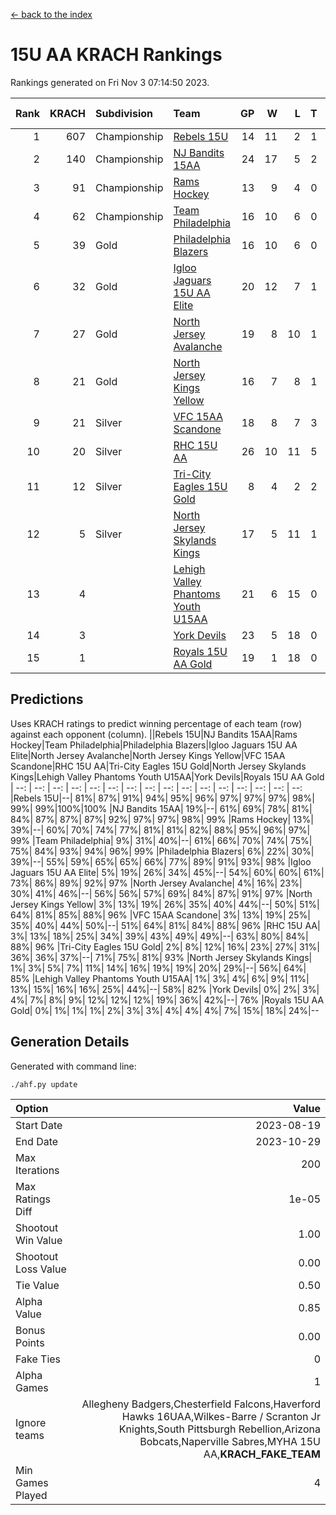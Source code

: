 [<- back to the index](readme.md)
# 15U AA KRACH Rankings
Rankings generated on Fri Nov  3 07:14:50 2023.

Rank|KRACH|Subdivision|Team|GP|W|L|T|OTW|OTL|SoS|Exp Wins|Win Diff
---:|---:|:---|:---|---:|---:|---:|---:|---:|---:|---:|---:|---:
1|607|Championship|[Rebels 15U](https://gamesheetstats.com/seasons/3659/teams/140654/schedule)|14|11|2|1|0|1|617|12.3|-0.0
2|140|Championship|[NJ Bandits 15AA](https://gamesheetstats.com/seasons/3659/teams/140648/schedule)|24|17|5|2|0|1|102|18.9|0.0
3|91|Championship|[Rams Hockey](https://gamesheetstats.com/seasons/3659/teams/140653/schedule)|13|9|4|0|1|2|341|9.9|0.0
4|62|Championship|[Team Philadelphia](https://gamesheetstats.com/seasons/3659/teams/140657/schedule)|16|10|6|0|0|0|105|10.9|0.0
5|39|Gold|[Philadelphia Blazers](https://gamesheetstats.com/seasons/3659/teams/140652/schedule)|16|10|6|0|3|0|35|10.9|0.0
6|32|Gold|[Igloo Jaguars 15U AA Elite](https://gamesheetstats.com/seasons/3659/teams/140645/schedule)|20|12|7|1|1|0|30|13.4|0.0
7|27|Gold|[North Jersey Avalanche](https://gamesheetstats.com/seasons/3659/teams/140649/schedule)|19|8|10|1|2|0|293|9.4|0.0
8|21|Gold|[North Jersey Kings Yellow](https://gamesheetstats.com/seasons/3659/teams/140650/schedule)|16|7|8|1|0|0|72|8.4|0.0
9|21|Silver|[VFC 15AA Scandone](https://gamesheetstats.com/seasons/3659/teams/140659/schedule)|18|8|7|3|0|1|279|10.4|0.0
10|20|Silver|[RHC 15U AA](https://gamesheetstats.com/seasons/3659/teams/140655/schedule)|26|10|11|5|0|2|43|13.4|0.0
11|12|Silver|[Tri-City Eagles 15U Gold](https://gamesheetstats.com/seasons/3659/teams/140658/schedule)|8|4|2|2|0|0|10|5.9|0.0
12|5|Silver|[North Jersey Skylands Kings](https://gamesheetstats.com/seasons/3659/teams/140651/schedule)|17|5|11|1|0|1|60|6.4|0.0
13|4||[Lehigh Valley Phantoms Youth U15AA](https://gamesheetstats.com/seasons/3659/teams/140646/schedule)|21|6|15|0|0|0|23|6.9|0.0
14|3||[York Devils](https://gamesheetstats.com/seasons/3659/teams/140660/schedule)|23|5|18|0|1|2|54|5.9|0.0
15|1||[Royals 15U AA Gold](https://gamesheetstats.com/seasons/3659/teams/140656/schedule)|19|1|18|0|1|0|28|1.9|0.0

## Predictions
Uses KRACH ratings to predict winning percentage of each team (row) against each opponent (column).
||Rebels 15U|NJ Bandits 15AA|Rams Hockey|Team Philadelphia|Philadelphia Blazers|Igloo Jaguars 15U AA Elite|North Jersey Avalanche|North Jersey Kings Yellow|VFC 15AA Scandone|RHC 15U AA|Tri-City Eagles 15U Gold|North Jersey Skylands Kings|Lehigh Valley Phantoms Youth U15AA|York Devils|Royals 15U AA Gold
| --: | --: | --: | --: | --: | --: | --: | --: | --: | --: | --: | --: | --: | --: | --: | --: 
|Rebels 15U|--| 81%| 87%| 91%| 94%| 95%| 96%| 97%| 97%| 97%| 98%| 99%| 99%|100%|100%
|NJ Bandits 15AA| 19%|--| 61%| 69%| 78%| 81%| 84%| 87%| 87%| 87%| 92%| 97%| 97%| 98%| 99%
|Rams Hockey| 13%| 39%|--| 60%| 70%| 74%| 77%| 81%| 81%| 82%| 88%| 95%| 96%| 97%| 99%
|Team Philadelphia|  9%| 31%| 40%|--| 61%| 66%| 70%| 74%| 75%| 75%| 84%| 93%| 94%| 96%| 99%
|Philadelphia Blazers|  6%| 22%| 30%| 39%|--| 55%| 59%| 65%| 65%| 66%| 77%| 89%| 91%| 93%| 98%
|Igloo Jaguars 15U AA Elite|  5%| 19%| 26%| 34%| 45%|--| 54%| 60%| 60%| 61%| 73%| 86%| 89%| 92%| 97%
|North Jersey Avalanche|  4%| 16%| 23%| 30%| 41%| 46%|--| 56%| 56%| 57%| 69%| 84%| 87%| 91%| 97%
|North Jersey Kings Yellow|  3%| 13%| 19%| 26%| 35%| 40%| 44%|--| 50%| 51%| 64%| 81%| 85%| 88%| 96%
|VFC 15AA Scandone|  3%| 13%| 19%| 25%| 35%| 40%| 44%| 50%|--| 51%| 64%| 81%| 84%| 88%| 96%
|RHC 15U AA|  3%| 13%| 18%| 25%| 34%| 39%| 43%| 49%| 49%|--| 63%| 80%| 84%| 88%| 96%
|Tri-City Eagles 15U Gold|  2%|  8%| 12%| 16%| 23%| 27%| 31%| 36%| 36%| 37%|--| 71%| 75%| 81%| 93%
|North Jersey Skylands Kings|  1%|  3%|  5%|  7%| 11%| 14%| 16%| 19%| 19%| 20%| 29%|--| 56%| 64%| 85%
|Lehigh Valley Phantoms Youth U15AA|  1%|  3%|  4%|  6%|  9%| 11%| 13%| 15%| 16%| 16%| 25%| 44%|--| 58%| 82%
|York Devils|  0%|  2%|  3%|  4%|  7%|  8%|  9%| 12%| 12%| 12%| 19%| 36%| 42%|--| 76%
|Royals 15U AA Gold|  0%|  1%|  1%|  1%|  2%|  3%|  3%|  4%|  4%|  4%|  7%| 15%| 18%| 24%|--

## Generation Details

Generated with command line:
```
./ahf.py update
```

| Option | Value |
| :----- | ----: |
| Start Date | 2023-08-19 |
| End Date | 2023-10-29 |
| Max Iterations | 200 |
| Max Ratings Diff | 1e-05 |
| Shootout Win Value | 1.00 |
| Shootout Loss Value | 0.00 |
| Tie Value | 0.50 |
| Alpha Value | 0.85 |
| Bonus Points | 0.00 |
| Fake Ties | 0 |
| Alpha Games | 1 |
| Ignore teams | Allegheny Badgers,Chesterfield Falcons,Haverford Hawks 16UAA,Wilkes-Barre / Scranton Jr Knights,South Pittsburgh Rebellion,Arizona Bobcats,Naperville Sabres,MYHA 15U AA,__KRACH_FAKE_TEAM__ |
| Min Games Played | 4 |

